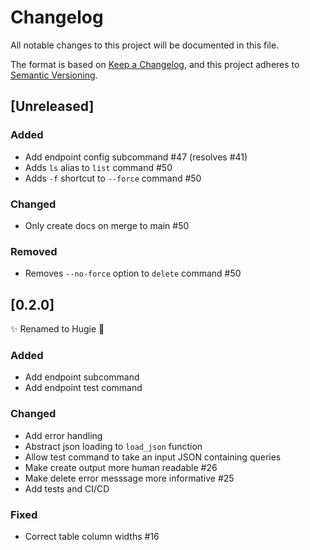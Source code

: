 # Changelog
All notable changes to this project will be documented in this file.

The format is based on [Keep a Changelog](https://keepachangelog.com/en/1.0.0/),
and this project adheres to [Semantic Versioning](https://semver.org/spec/v2.0.0.html).

## [Unreleased]

### Added
- Add endpoint config subcommand #47 (resolves #41)
- Adds `ls` alias to `list` command #50
- Adds `-f` shortcut to `--force` command #50

### Changed
- Only create docs on merge to main #50

### Removed
- Removes `--no-force` option to `delete` command #50

## [0.2.0]

✨ Renamed to Hugie 🐻

### Added
- Add endpoint subcommand
- Add endpoint test command

### Changed
- Add error handling
- Abstract json loading to `load_json` function
- Allow test command to take an input JSON containing queries
- Make create output more human readable #26
- Make delete error messsage more informative #25
- Add tests and CI/CD

### Fixed
- Correct table column widths #16
